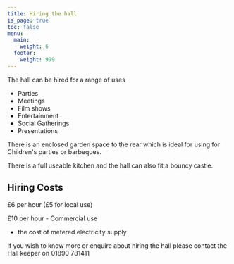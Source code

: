```yaml
---
title: Hiring the hall
is_page: true
toc: false
menu:
  main:
    weight: 6
  footer:
    weight: 999
---
```

The hall can be hired for a range of uses

* Parties
* Meetings
* Film  shows
* Entertainment
* Social Gatherings
* Presentations

 There is an enclosed garden space to the rear which is ideal for using for Children's parties or barbeques. 

 There is a full useable kitchen and the hall can also fit a bouncy castle.

## Hiring Costs

 £6 per hour (£5 for local use)

 £10 per hour - Commercial use

* the cost of metered electricity supply

 If you wish to know more or enquire about hiring the hall please contact the Hall keeper on 01890 781411
